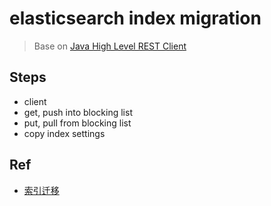 # elasticsearch index migration
> Base on [Java High Level REST Client](https://www.elastic.co/guide/en/elasticsearch/client/java-rest/5.6/java-rest-high.html)

## Steps
- client
- get, push into blocking list
- put, pull from blocking list
- copy index settings

## Ref
- [索引迁移](https://www.jianshu.com/p/4bd49df2d954)